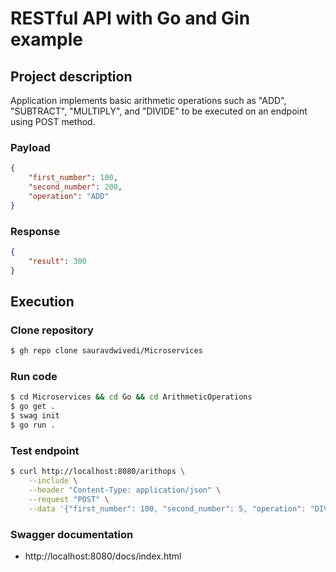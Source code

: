 # RESTful API with Go and Gin example

## Project description

Application implements basic arithmetic operations such as "ADD", "SUBTRACT", "MULTIPLY", and "DIVIDE" to be executed on an endpoint using POST method.

### Payload
```json
{
    "first_number": 100, 
    "second_number": 200, 
    "operation": "ADD"
}
```

### Response
```json
{
    "result": 300
}
```

## Execution

### Clone repository  

```bash
$ gh repo clone sauravdwivedi/Microservices
```

### Run code
  
```bash
$ cd Microservices && cd Go && cd ArithmeticOperations
$ go get .
$ swag init 
$ go run .
```

### Test endpoint

```bash
$ curl http://localhost:8080/arithops \
    --include \
    --header "Content-Type: application/json" \
    --request "POST" \
    --data '{"first_number": 100, "second_number": 5, "operation": "DIVIDE"}'
```

### Swagger documentation

- http://localhost:8080/docs/index.html
